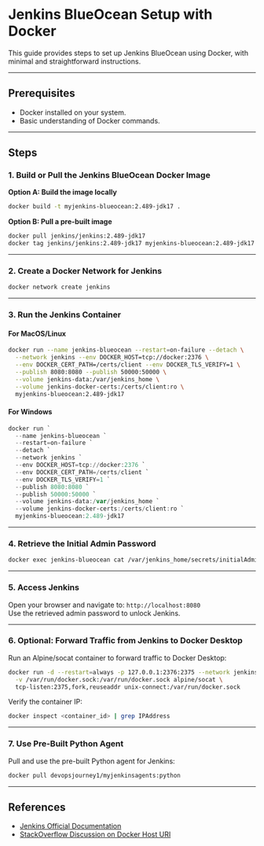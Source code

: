 # Jenkins BlueOcean Setup with Docker

This guide provides steps to set up Jenkins BlueOcean using Docker, with minimal and straightforward instructions.

---

## Prerequisites

- Docker installed on your system.
- Basic understanding of Docker commands.

---

## Steps

### 1. Build or Pull the Jenkins BlueOcean Docker Image

**Option A: Build the image locally**

```bash
docker build -t myjenkins-blueocean:2.489-jdk17 .
```

**Option B: Pull a pre-built image**

```bash
docker pull jenkins/jenkins:2.489-jdk17
docker tag jenkins/jenkins:2.489-jdk17 myjenkins-blueocean:2.489-jdk17
```

---

### 2. Create a Docker Network for Jenkins

```bash
docker network create jenkins
```

---

### 3. Run the Jenkins Container

#### For MacOS/Linux

```bash
docker run --name jenkins-blueocean --restart=on-failure --detach \
  --network jenkins --env DOCKER_HOST=tcp://docker:2376 \
  --env DOCKER_CERT_PATH=/certs/client --env DOCKER_TLS_VERIFY=1 \
  --publish 8080:8080 --publish 50000:50000 \
  --volume jenkins-data:/var/jenkins_home \
  --volume jenkins-docker-certs:/certs/client:ro \
  myjenkins-blueocean:2.489-jdk17
```

#### For Windows

```powershell
docker run `
  --name jenkins-blueocean `
  --restart=on-failure `
  --detach `
  --network jenkins `
  --env DOCKER_HOST=tcp://docker:2376 `
  --env DOCKER_CERT_PATH=/certs/client `
  --env DOCKER_TLS_VERIFY=1 `
  --publish 8080:8080 `
  --publish 50000:50000 `
  --volume jenkins-data:/var/jenkins_home `
  --volume jenkins-docker-certs:/certs/client:ro `
  myjenkins-blueocean:2.489-jdk17
```

---

### 4. Retrieve the Initial Admin Password

```bash
docker exec jenkins-blueocean cat /var/jenkins_home/secrets/initialAdminPassword
```

---

### 5. Access Jenkins

Open your browser and navigate to: `http://localhost:8080`  
Use the retrieved admin password to unlock Jenkins.

---

### 6. Optional: Forward Traffic from Jenkins to Docker Desktop

Run an Alpine/socat container to forward traffic to Docker Desktop:

```bash
docker run -d --restart=always -p 127.0.0.1:2376:2375 --network jenkins \
  -v /var/run/docker.sock:/var/run/docker.sock alpine/socat \
  tcp-listen:2375,fork,reuseaddr unix-connect:/var/run/docker.sock
```

Verify the container IP:

```bash
docker inspect <container_id> | grep IPAddress
```

---

### 7. Use Pre-Built Python Agent

Pull and use the pre-built Python agent for Jenkins:

```bash
docker pull devopsjourney1/myjenkinsagents:python
```

---

## References

- [Jenkins Official Documentation](https://www.jenkins.io/doc/book/installing/docker/)
- [StackOverflow Discussion on Docker Host URI](https://stackoverflow.com/questions/47709208/how-to-find-docker-host-uri-to-be-used-in-jenkins-docker-plugin)
